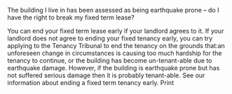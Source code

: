 The building I live in has been assessed as being earthquake prone – do I have the right to break my fixed term lease?

You can end your fixed term lease early if your landlord agrees to it. If your landlord does not agree to ending your fixed tenancy early, you can try applying to the Tenancy Tribunal to end the tenancy on the grounds that:an unforeseen change in circumstances is causing too much hardship for the tenancy to continue, or
the building has become un-tenant-able due to earthquake damage.
However, if the building is earthquake prone but has not suffered serious damage then it is probably tenant-able. See our information about ending a fixed term tenancy early.  Print 